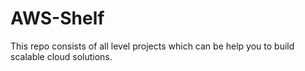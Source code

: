 # AWS-Shelf
This repo consists of all level projects which can be help you to build scalable cloud solutions.
